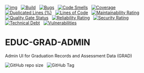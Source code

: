 [![img](https://img.shields.io/badge/Lifecycle-Stable-97ca00)](https://github.com/bcgov/repomountie/blob/master/doc/lifecycle-badges.md) &nbsp;
[![Build](https://github.com/bcgov/EDUC-GRAD-ADMIN/actions/workflows/main.yml/badge.svg)](https://github.com/bcgov/EDUC-GRAD-ADMIN/actions/workflows/main.yml) &nbsp;
[![Bugs](https://sonarcloud.io/api/project_badges/measure?project=bcgov_EDUC-GRAD-ADMIN&metric=bugs)](https://sonarcloud.io/summary/new_code?id=bcgov_EDUC-GRAD-ADMIN) &nbsp;
[![Code Smells](https://sonarcloud.io/api/project_badges/measure?project=bcgov_EDUC-GRAD-ADMIN&metric=code_smells)](https://sonarcloud.io/summary/new_code?id=bcgov_EDUC-GRAD-ADMIN) &nbsp;
[![Coverage](https://sonarcloud.io/api/project_badges/measure?project=bcgov_EDUC-GRAD-ADMIN&metric=coverage)](https://sonarcloud.io/summary/new_code?id=bcgov_EDUC-GRAD-ADMIN) &nbsp;
[![Duplicated Lines (%)](https://sonarcloud.io/api/project_badges/measure?project=bcgov_EDUC-GRAD-ADMIN&metric=duplicated_lines_density)](https://sonarcloud.io/summary/new_code?id=bcgov_EDUC-GRAD-ADMIN) &nbsp;
[![Lines of Code](https://sonarcloud.io/api/project_badges/measure?project=bcgov_EDUC-GRAD-ADMIN&metric=ncloc)](https://sonarcloud.io/summary/new_code?id=bcgov_EDUC-GRAD-ADMIN) &nbsp;
[![Maintainability Rating](https://sonarcloud.io/api/project_badges/measure?project=bcgov_EDUC-GRAD-ADMIN&metric=sqale_rating)](https://sonarcloud.io/summary/new_code?id=bcgov_EDUC-GRAD-ADMIN) &nbsp;
[![Quality Gate Status](https://sonarcloud.io/api/project_badges/measure?project=bcgov_EDUC-GRAD-ADMIN&metric=alert_status)](https://sonarcloud.io/summary/new_code?id=bcgov_EDUC-GRAD-ADMIN) &nbsp;
[![Reliability Rating](https://sonarcloud.io/api/project_badges/measure?project=bcgov_EDUC-GRAD-ADMIN&metric=reliability_rating)](https://sonarcloud.io/summary/new_code?id=bcgov_EDUC-GRAD-ADMIN) &nbsp;
[![Security Rating](https://sonarcloud.io/api/project_badges/measure?project=bcgov_EDUC-GRAD-ADMIN&metric=security_rating)](https://sonarcloud.io/summary/new_code?id=bcgov_EDUC-GRAD-ADMIN) &nbsp;
[![Technical Debt](https://sonarcloud.io/api/project_badges/measure?project=bcgov_EDUC-GRAD-ADMIN&metric=sqale_index)](https://sonarcloud.io/summary/new_code?id=bcgov_EDUC-GRAD-ADMIN) &nbsp;
[![Vulnerabilities](https://sonarcloud.io/api/project_badges/measure?project=bcgov_EDUC-GRAD-ADMIN&metric=vulnerabilities)](https://sonarcloud.io/summary/new_code?id=bcgov_EDUC-GRAD-ADMIN) &nbsp;

# EDUC-GRAD-ADMIN
Admin UI for Graduation Records and Assessment Data (GRAD)

![GitHub repo size](https://img.shields.io/github/repo-size/bcgov/EDUC-GRAD-ADMIN)  &nbsp;
![GitHub Tag](https://img.shields.io/github/v/tag/bcgov/EDUC-GRAD-ADMIN) &nbsp;

